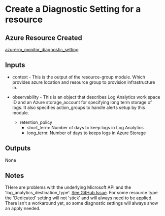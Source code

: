 # Create a Diagnostic Setting for a resource 

## Azure Resource Created

[azurerm_monitor_diagnostic_setting](https://registry.terraform.io/providers/hashicorp/azurerm/latest/docs/resources/monitor_diagnostic_setting)

## Inputs 

- context - This is the output of the resource-group module.  Which provides azure location and resource group to provision infrastructure in.

- observability - This is an object that describes Log Analytics work space ID and an Azure storage_account for specifying long term storage of logs.  It also specifies action_groups to handle alerts setup by this module.
  
  - retention_policy
    - short_term:  Number of days to keep logs in Log Analytics
    - long_term: Number of days to keeps logs in Azure Storage

## Outputs

None

## Notes
THere are problems with the underlying Microsoft API and the 'log_analytics_destination_type'.  [See GitHub Issue](https://github.com/terraform-providers/terraform-provider-azurerm/issues/6676).  For some resource type the 'Dedicated' setting will not 'stick' and will always need to be applied.  There isn't a workaround yet, so some diagnostic settings will always show an apply needed.


